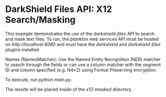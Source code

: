# DarkShield Files API: X12 Search/Masking

This example demonstrates the use of the *darkshield-files* API to search and 
mask text files. To run, the *plankton* web services API must be hosted on 
*http://localhost:8080* and must have the *darkshield* and *darkshield-files* 
plugins installed.

Names (NamesMatcher): Use the Named Entity Recognition (NER) matcher to search through the fields or can use a column matcher with the segment ID and column specified (e.g. N4*2)  using Format Preserving encryption.

To execute, run *python main.py*.

The results will be placed inside of the *x12-masked* directory.
